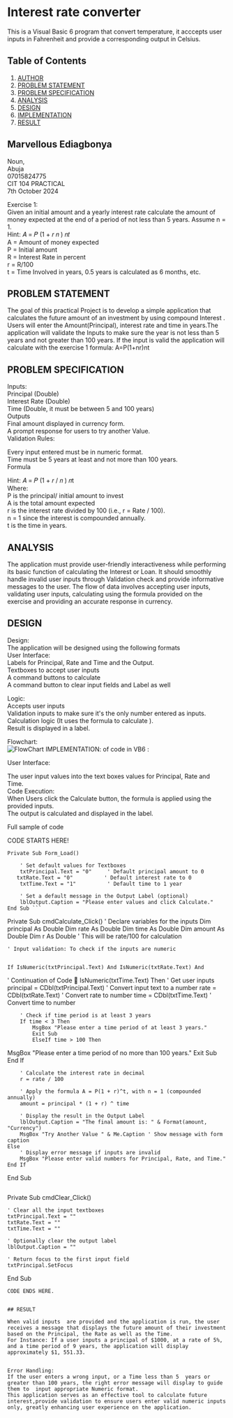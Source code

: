 # Interest rate converter

This is a Visual Basic  6 program that convert temperature, it acccepts user inputs in Fahrenheit and provide a corresponding output in Celsius.

 ## Table of Contents

1. [AUTHOR](#marvellous-ediagbonya)
1. [PROBLEM STATEMENT](#problem-statement)
2. [PROBLEM SPECIFICATION](#problem-specification)
3. [ANALYSIS](#analysis)
4. [DESIGN](#design)
5. [IMPLEMENTATION](#implementation)
5. [RESULT](#result)

## Marvellous Ediagbonya
Noun,  
Abuja  
07015824775  
CIT 104 PRACTICAL  
7th October 2024  

Exercise 1:   
 Given an initial amount and a yearly interest rate calculate the amount of money expected at the end of a period of not less than 5 years. Assume n = 1.   
Hint: 𝐴 = 𝑃 (1 + 𝑟 𝑛 ) 𝑛𝑡   
A = Amount of money expected   
P = Initial amount   
R = Interest Rate in percent   
r = R/100   
t = Time Involved in years, 0.5 years is calculated as 6 months, etc.   

## PROBLEM STATEMENT

The goal of this practical Project is to develop a simple application that calculates the future amount of an investment by using compound Interest . Users will enter the Amount(Principal), interest rate and time in years.The application will validate the Inputs to make sure the year is not less than 5 years and not greater than 100 years. If the input is valid the application will calculate with the exercise 1 formula: A=P(1+nr​)nt

## PROBLEM SPECIFICATION 
Inputs:  
Principal (Double)  
Interest Rate (Double)  
Time (Double, it must be between 5 and 100 years)  
Outputs  
Final amount displayed in currency form.  
A prompt response for users  to try another Value.   
 Validation Rules:   


Every input entered must be in numeric format.  
Time must be 5 years at least and not more than 100 years.  
Formula  
  
Hint: 𝐴 = 𝑃 (1 + 𝑟 / 𝑛 ) 𝑛t  
Where:  
P is the principal/ initial amount to invest  
A is the total amount expected  
r is the interest rate divided by 100 (i.e., r = Rate / 100).  
n = 1 since the interest is compounded annually.  
t is the time in years.  


## ANALYSIS

The application must provide user-friendly interactiveness while performing its basic function of calculating the Interest or Loan. It should smoothly handle invalid user inputs through Validation check and provide informative messages to the user.
The flow of data involves accepting user inputs, validating user inputs, calculating using the formula provided on the exercise and providing an accurate response in currency.

## DESIGN

Design:   
The application will be designed using the following formats  
User Interface:   
Labels for Principal, Rate and Time and the Output.  
Textboxes to accept user inputs  
A command buttons to calculate  
A command  button to clear input fields and Label as well  

 Logic:     
Accepts user inputs  
Validation inputs to make sure it's the only number entered as inputs.  
Calculation logic (It uses the formula to calculate ).  
Result is displayed in a label.  

Flowchart:           
![FlowChart](url)
IMPLEMENTATION:  of code in VB6 :  


User Interface:  


The user input values into the text boxes values for Principal, Rate and Time.  
Code Execution:  
When Users click the Calculate button, the formula is applied using the provided inputs.  
 The output is calculated and displayed in the label.  

Full sample of code  

CODE STARTS HERE!  
```
Private Sub Form_Load()

    ' Set default values for Textboxes
    txtPrincipal.Text = "0"     ' Default principal amount to 0
   txtRate.Text = "0"          ' Default interest rate to 0
    txtTime.Text = "1"          ' Default time to 1 year

    ' Set a default message in the Output Label (optional)
    lblOutput.Caption = "Please enter values and click Calculate."
End Sub ```
```
Private Sub cmdCalculate_Click()
    ' Declare variables for the inputs
    Dim principal As Double
    Dim rate As Double
    Dim time As Double
    Dim amount As Double
    Dim r As Double ' This will be rate/100 for calculation

    ' Input validation: To check if the inputs are numeric


    If IsNumeric(txtPrincipal.Text) And IsNumeric(txtRate.Text) And  
' Continuation of Code 🔻
       IsNumeric(txtTime.Text) Then
  ' Get user inputs
        principal = CDbl(txtPrincipal.Text) ' Convert input text to a number
        rate = CDbl(txtRate.Text) ' Convert rate to number
        time = CDbl(txtTime.Text) ' Convert time to number

        ' Check if time period is at least 3 years
        If time < 3 Then
            MsgBox "Please enter a time period of at least 3 years."
            Exit Sub
            ElseIf time > 100 Then
            
MsgBox "Please enter a time period of no more than 100 years."
Exit Sub
 End If


        ' Calculate the interest rate in decimal
        r = rate / 100

        ' Apply the formula A = P(1 + r)^t, with n = 1 (compounded annually)
        amount = principal * (1 + r) ^ time

        ' Display the result in the Output Label
        lblOutput.Caption = "The final amount is: " & Format(amount, "Currency")
        MsgBox "Try Another Value " & Me.Caption ' Show message with form caption
    Else
        ' Display error message if inputs are invalid
        MsgBox "Please enter valid numbers for Principal, Rate, and Time."
    End If
End Sub
```
```
Private Sub cmdClear_Click()

    ' Clear all the input textboxes
    txtPrincipal.Text = ""
    txtRate.Text = ""
    txtTime.Text = ""
    
    ' Optionally clear the output label
    lblOutput.Caption = ""
    
    ' Return focus to the first input field
    txtPrincipal.SetFocus
End Sub
```
CODE ENDS HERE.


## RESULT

When valid inputs  are provided and the application is run, the user receives a message that displays the future amount of their investment based on the Principal, the Rate as well as the Time.   
For Instance: If a user inputs a principal of $1000, at a rate of 5%, and a time period of 9 years, the application will display approximately $1, 551.33.

 
Error Handling:   
If the user enters a wrong input, or a Time less than 5  years or greater than 100 years, the right error message will display to guide them to  input appropriate Numeric format.
This application serves as an effective tool to calculate future interest,provide validation to ensure users enter valid numeric inputs only, greatly enhancing user experience on the application.
